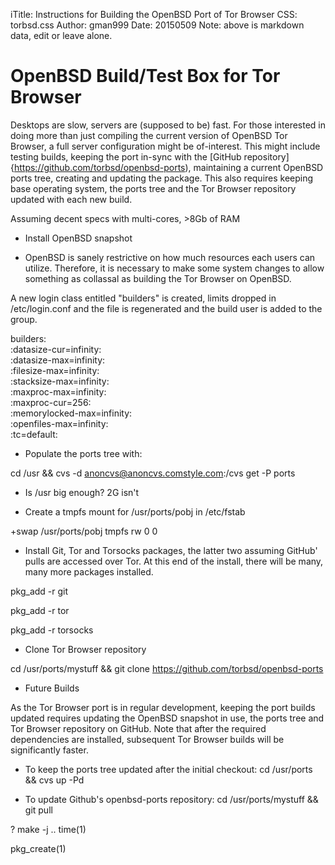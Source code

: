 iTitle: Instructions for Building the OpenBSD Port of Tor Browser
CSS: torbsd.css
Author: gman999
Date: 20150509
Note: above is markdown data, edit or leave alone.

# OpenBSD Build/Test Box for Tor Browser #

Desktops are slow, servers are (supposed to be) fast. For those interested in doing more than just compiling the current version of OpenBSD Tor Browser, a full server configuration might be of-interest. This might include testing builds, keeping the port in-sync with the [GitHub repository]{https://github.com/torbsd/openbsd-ports), maintaining a current OpenBSD ports tree, creating and updating the package. This also requires keeping base operating system, the ports tree and the Tor Browser repository updated with each new build. 

Assuming decent specs with multi-cores, >8Gb of RAM

* Install OpenBSD snapshot

* OpenBSD is sanely restrictive on how much resources each users can utilize.  Therefore, it is necessary to make some system changes to allow something as collassal as building the Tor Browser on OpenBSD.

A new login class entitled "builders" is created, limits dropped in /etc/login.conf and the file is regenerated and the build user is added to the group.

builders:\
        :datasize-cur=infinity:\
        :datasize-max=infinity:\
        :filesize-max=infinity:\
        :stacksize-max=infinity:\
        :maxproc-max=infinity:\
        :maxproc-cur=256:\
        :memorylocked-max=infinity:\
        :openfiles-max=infinity:\
        :tc=default:


* Populate the ports tree with:

cd /usr && cvs -d anoncvs@anoncvs.comstyle.com:/cvs get -P ports

* Is /usr big enough? 2G isn't

* Create a tmpfs mount for /usr/ports/pobj in /etc/fstab

+swap /usr/ports/pobj tmpfs rw 0 0

* Install Git, Tor and Torsocks packages, the latter two assuming GitHub' pulls are accessed over Tor. At this end of the install, there will be many, many more packages installed.

pkg_add -r git

pkg_add -r tor

pkg_add -r torsocks

* Clone Tor Browser repository

cd /usr/ports/mystuff && git clone https://github.com/torbsd/openbsd-ports

* Future Builds

As the Tor Browser port is in regular development, keeping the port builds updated requires updating the OpenBSD snapshot in use, the ports tree and Tor Browser repository on GitHub. Note that after the required dependencies are installed, subsequent Tor Browser builds will be significantly faster.

* To keep the ports tree updated after the initial checkout:
cd /usr/ports && cvs up -Pd

* To update Github's openbsd-ports repository:
cd /usr/ports/mystuff && git pull

? make -j .. time(1)

pkg_create(1)
